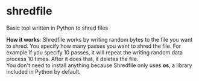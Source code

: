 # shredfile
Basic tool written in Python to shred files

<b>How it works</b>:
Shredfile works by writing random bytes to the file you want to shred. You specify how many passes you want to shred the file. For example if you specify 10 passes, it will repeat the writing random data process 10 times. After it does that, it deletes the file.
<br>
You don't need to install anything because Shredfile only uses <b>os</b>, a library included in Python by default.
